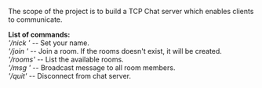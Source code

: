 The scope of the project is to build a TCP Chat server which enables clients to communicate.

**List of commands:**<br>
_'/nick <name>'_ -- Set your name. <br>
_'/join <name>'_ -- Join a room. If the rooms doesn't exist, it will be created. <br>
_'/rooms'_ -- List the available rooms. <br>
_'/msg <message>'_ -- Broadcast message to all room members. <br>
_'/quit'_ -- Disconnect from chat server. <br>

